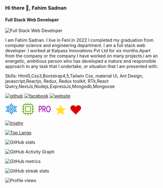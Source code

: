 



### Hi there 👋, Fahim Sadnan
#### Full Stack Web Developer
![Full Stack Web Developer](https://scontent.fdac144-1.fna.fbcdn.net/v/t39.30808-6/325948329_711526567147015_752974142690587709_n.jpg?_nc_cat=109&ccb=1-7&_nc_sid=e3f864&_nc_eui2=AeGD4xZtnIuuDmi0gMy0QCga7m_T76WHWBzub9PvpYdYHCBApkTFGqnIZKlOVu-c-QIfWJLDiqKP9aR1LqEaBDm6&_nc_ohc=842Y18TNowIAX-lha1t&_nc_ht=scontent.fdac144-1.fna&oh=00_AfANGQVAFg7MLiXv7Z_1ds9hbiiar6i6eEolgr_inuQJiw&oe=63E3A109)

I am Fahim Sadnan. I live in Feni.In 2022 I completed my graduation from computer science and engineering department. I am a full stack web developer. I worked at Kalpass Innovations Pvt Ltd for six months.Apart from the company or the company I have worked on many projects.i am an energetic, ambitious person who has developed a mature and responsible approach to any task that I undertake, or situation that I am presented with.

Skills: Html5,Css3,Bootstrap4,5,Tailwin Css, material Ui, Ant Design, javascript,Reactjs, Redux, Redux toolkit, RTk,React Query,NextJs,Nodejs,ExpressJs,Mongodb,Mongoose



[<img src='https://cdn.jsdelivr.net/npm/simple-icons@3.0.1/icons/github.svg' alt='github' height='40'>](https://github.com/fahimsadnan99)  [<img src='https://cdn.jsdelivr.net/npm/simple-icons@3.0.1/icons/facebook.svg' alt='facebook' height='40'>](https://www.facebook.com/https://www.facebook.com/fahim.sadnan2/)  [<img src='https://cdn.jsdelivr.net/npm/simple-icons@3.0.1/icons/icloud.svg' alt='website' height='40'>](https://fahimsportfolio99.netlify.app/)  

<a href='https://archiveprogram.github.com/'><img src='https://raw.githubusercontent.com/acervenky/animated-github-badges/master/assets/acbadge.gif' width='40' height='40'></a> <a href='https://docs.github.com/en/developers'><img src='https://raw.githubusercontent.com/acervenky/animated-github-badges/master/assets/devbadge.gif' width='40' height='40'></a> <a href='https://github.com/pricing'><img src='https://raw.githubusercontent.com/acervenky/animated-github-badges/master/assets/pro.gif' width='40' height='40'></a> <a href='https://stars.github.com/'><img src='https://raw.githubusercontent.com/acervenky/animated-github-badges/master/assets/starbadge.gif' width='35' height='35'></a> <a href='https://docs.github.com/en/github/supporting-the-open-source-community-with-github-sponsors'><img src='https://raw.githubusercontent.com/acervenky/animated-github-badges/master/assets/sponsorbadge.gif' width='35' height='35'></a> 

[![trophy](https://github-profile-trophy.vercel.app/?username=fahimsadnan99&theme=algolia)](https://github.com/ryo-ma/github-profile-trophy)

[![Top Langs](https://github-readme-stats.vercel.app/api/top-langs/?username=fahimsadnan99)](https://github.com/anuraghazra/github-readme-stats)

![GitHub stats](https://github-readme-stats.vercel.app/api?username=fahimsadnan99&show_icons=true&count_private=true)  

![GitHub Activity Graph](https://activity-graph.herokuapp.com/graph?username=fahimsadnan99)  

![GitHub metrics](https://metrics.lecoq.io/fahimsadnan99&theme=algolia)  

![GitHub streak stats](https://streak-stats.demolab.com/?user=fahimsadnan99&theme=dark)  

![Profile views](https://gpvc.arturio.dev/fahimsadnan99&theme=algolia)  
